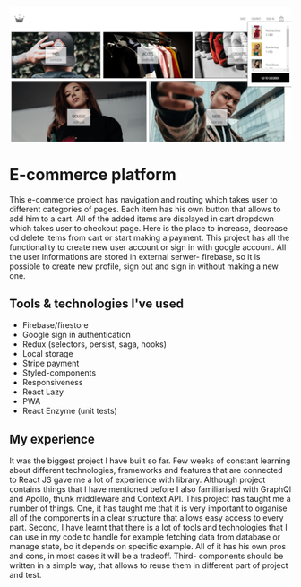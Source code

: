 ![e-commerce platform](client/src/assets/demo.jpg)

# E-commerce platform

This e-commerce project has navigation and routing which takes user to different categories of pages. 
Each item has his own button that allows to add him to a cart. 
All of the added items are displayed in cart dropdown which takes user to checkout page. 
Here is the place to increase, decrease od delete items from cart or start making a payment.
This project has all the functionality to create new user account or sign in with google account.
All the user informations are stored in external serwer- firebase, 
so it is possible to create new profile, sign out and sign in without making a new one.


## Tools & technologies I've used

- Firebase/firestore
- Google sign in authentication
- Redux (selectors, persist, saga, hooks) 
- Local storage
- Stripe payment
- Styled-components
- Responsiveness
- React Lazy
- PWA
- React Enzyme (unit tests)


## My experience

It was the biggest project I have built so far. Few weeks of constant learning about different technologies, frameworks and features
that are connected to React JS gave me a lot of experience with library. Although project contains things that I have mentioned before I also familiarised with GraphQl and Apollo, thunk middleware and Context API. 
This project has taught me a number of things. 
One, it has taught me that it is very important to organise all of the components in a clear structure that allows easy access to every part. 
Second, I have learnt that there is a lot of tools and technologies that I can use in my code to handle for example fetching data from database or manage state, bo it depends on specific example. All of it has his own pros and cons, in most cases it will be a tradeoff.
Third- components should be written in a simple way, that allows to reuse them in different part of project and test. 
